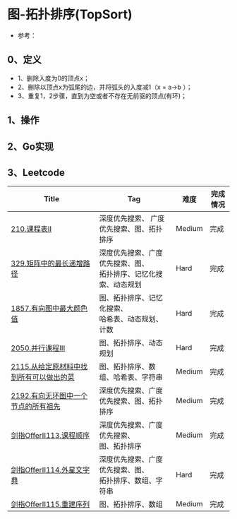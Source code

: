 # 图-拓扑排序(TopSort)

- 参考：

## 0、定义

- 1、删除入度为0的顶点x；
- 2、删除以顶点x为弧尾的边，并将弧头的入度减1（x = a->b ）；
- 3、重复1，2步骤，直到为空或者不存在无前驱的顶点(有环)；

## 1、操作

## 2、Go实现

## 3、Leetcode

| Title                                                                                                         | Tag                                   | 难度     | 完成情况 |
|---------------------------------------------------------------------------------------------------------------|---------------------------------------|--------|------|
| [210.课程表II](https://leetcode-cn.com/problems/course-schedule-ii/)                                             | 深度优先搜索、 广度优先搜索、图、拓扑排序                 | Medium | 完成   |
| [329.矩阵中的最长递增路径](https://leetcode-cn.com/problems/longest-increasing-path-in-a-matrix/)                       | 深度优先搜索、广度优先搜索、图、<br />拓扑排序、记忆化搜索、动态规划 | Hard   | 完成   |
| [1857.有向图中最大颜色值](https://leetcode-cn.com/problems/largest-color-value-in-a-directed-graph/)                   | 图、拓扑排序、记忆化搜索、<br />哈希表、动态规划、计数        | Hard   | 完成   |
| [2050.并行课程III](https://leetcode-cn.com/problems/parallel-courses-iii/)                                        | 图、拓扑排序、动态规划                           | Hard   | 完成   |
| [2115.从给定原材料中找到所有可以做出的菜](https://leetcode-cn.com/problems/find-all-possible-recipes-from-given-supplies/)     | 图、拓扑排序、数组、哈希表、字符串                     | Medium | 完成   |
| [2192.有向无环图中一个节点的所有祖先](https://leetcode-cn.com/problems/all-ancestors-of-a-node-in-a-directed-acyclic-graph/) | 深度优先搜索、广度优先搜索、图、拓扑排序                  | Medium | 完成   |
| [剑指OfferII113.课程顺序](https://leetcode-cn.com/problems/QA2IGt/)                                                 | 深度优先搜索、广度优先搜索、<br />图、拓扑排序            | Medium | 完成   |
| [剑指OfferII114.外星文字典](https://leetcode-cn.com/problems/Jf1JuT/)                                                | 深度优先搜索、广度优先搜索、图、<br />拓扑排序、数组、字符串     | Hard   | 完成   |
| [剑指OfferII115.重建序列](https://leetcode-cn.com/problems/ur2n8P/)                                                 | 图、拓扑排序、数组                             | Medium | 完成   |